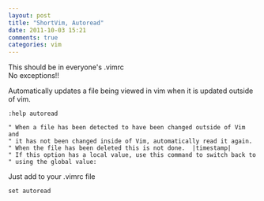 ```yaml
---
layout: post
title: "ShortVim, Autoread"
date: 2011-10-03 15:21
comments: true
categories: vim
---
```


This should be in everyone's .vimrc  
No exceptions!!  

Automatically updates a file being viewed in vim when it is updated outside of vim.  

```vimscript
:help autoread

" When a file has been detected to have been changed outside of Vim and
" it has not been changed inside of Vim, automatically read it again.
" When the file has been deleted this is not done.  |timestamp|
" If this option has a local value, use this command to switch back to
" using the global value:
```

Just add to your .vimrc file

```vimscript
set autoread
```
